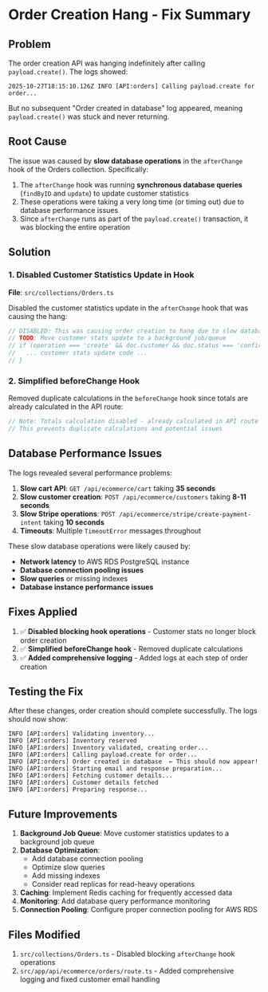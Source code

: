 # Order Creation Hang - Fix Summary

## Problem

The order creation API was hanging indefinitely after calling `payload.create()`. The logs showed:

```
2025-10-27T18:15:10.126Z INFO [API:orders] Calling payload.create for order...
```

But no subsequent "Order created in database" log appeared, meaning `payload.create()` was stuck and never returning.

## Root Cause

The issue was caused by **slow database operations** in the `afterChange` hook of the Orders collection. Specifically:

1. The `afterChange` hook was running **synchronous database queries** (`findByID` and `update`) to update customer statistics
2. These operations were taking a very long time (or timing out) due to database performance issues
3. Since `afterChange` runs as part of the `payload.create()` transaction, it was blocking the entire operation

## Solution

### 1. Disabled Customer Statistics Update in Hook

**File**: `src/collections/Orders.ts`

Disabled the customer statistics update in the `afterChange` hook that was causing the hang:

```typescript
// DISABLED: This was causing order creation to hang due to slow database operations
// TODO: Move customer stats update to a background job/queue
// if (operation === 'create' && doc.customer && doc.status === 'confirmed') {
//   ... customer stats update code ...
// }
```

### 2. Simplified beforeChange Hook

Removed duplicate calculations in the `beforeChange` hook since totals are already calculated in the API route:

```typescript
// Note: Totals calculation disabled - already calculated in API route
// This prevents duplicate calculations and potential issues
```

## Database Performance Issues

The logs revealed several performance problems:

1. **Slow cart API**: `GET /api/ecommerce/cart` taking **35 seconds**
2. **Slow customer creation**: `POST /api/ecommerce/customers` taking **8-11 seconds**  
3. **Slow Stripe operations**: `POST /api/ecommerce/stripe/create-payment-intent` taking **10 seconds**
4. **Timeouts**: Multiple `TimeoutError` messages throughout

These slow database operations were likely caused by:
- **Network latency** to AWS RDS PostgreSQL instance
- **Database connection pooling issues**
- **Slow queries** or missing indexes
- **Database instance performance issues**

## Fixes Applied

1. ✅ **Disabled blocking hook operations** - Customer stats no longer block order creation
2. ✅ **Simplified beforeChange hook** - Removed duplicate calculations
3. ✅ **Added comprehensive logging** - Added logs at each step of order creation

## Testing the Fix

After these changes, order creation should complete successfully. The logs should now show:

```
INFO [API:orders] Validating inventory...
INFO [API:orders] Inventory reserved
INFO [API:orders] Inventory validated, creating order...
INFO [API:orders] Calling payload.create for order...
INFO [API:orders] Order created in database  ← This should now appear!
INFO [API:orders] Starting email and response preparation...
INFO [API:orders] Fetching customer details...
INFO [API:orders] Customer details fetched
INFO [API:orders] Preparing response...
```

## Future Improvements

1. **Background Job Queue**: Move customer statistics updates to a background job queue
2. **Database Optimization**: 
   - Add database connection pooling
   - Optimize slow queries
   - Add missing indexes
   - Consider read replicas for read-heavy operations
3. **Caching**: Implement Redis caching for frequently accessed data
4. **Monitoring**: Add database query performance monitoring
5. **Connection Pooling**: Configure proper connection pooling for AWS RDS

## Files Modified

1. `src/collections/Orders.ts` - Disabled blocking `afterChange` hook operations
2. `src/app/api/ecommerce/orders/route.ts` - Added comprehensive logging and fixed customer email handling
